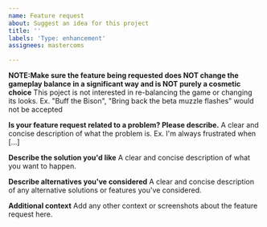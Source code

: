 ```yaml
---
name: Feature request
about: Suggest an idea for this project
title: ''
labels: 'Type: enhancement'
assignees: mastercoms

---
```

**NOTE:Make sure the feature being requested does NOT change the gameplay balance in a significant way and is NOT purely a cosmetic choice**
This poject is not interested in re-balancing the game or changing its looks. Ex. "Buff the Bison", "Bring back the beta muzzle flashes" would not be accepted

**Is your feature request related to a problem? Please describe.**
A clear and concise description of what the problem is. Ex. I'm always frustrated when [...]

**Describe the solution you'd like**
A clear and concise description of what you want to happen.

**Describe alternatives you've considered**
A clear and concise description of any alternative solutions or features you've considered.

**Additional context**
Add any other context or screenshots about the feature request here.
